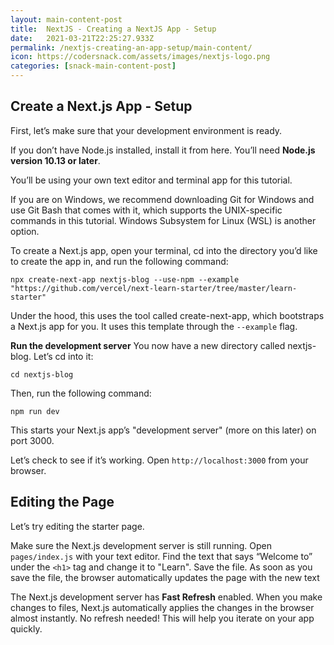 ```yaml
---
layout: main-content-post
title:  NextJS - Creating a NextJS App - Setup
date:   2021-03-21T22:25:27.933Z
permalink: /nextjs-creating-an-app-setup/main-content/
icon: https://codersnack.com/assets/images/nextjs-logo.png
categories: [snack-main-content-post]
---
```


## Create a Next.js App - Setup

First, let’s make sure that your development environment is ready.

If you don’t have Node.js installed, install it from here. You’ll need **Node.js version 10.13 or later**.

You’ll be using your own text editor and terminal app for this tutorial.

If you are on Windows, we recommend downloading Git for Windows and use Git Bash that comes with it, which supports the UNIX-specific commands in this tutorial. Windows Subsystem for Linux (WSL) is another option.

To create a Next.js app, open your terminal, cd into the directory you’d like to create the app in, and run the following command:
```
npx create-next-app nextjs-blog --use-npm --example "https://github.com/vercel/next-learn-starter/tree/master/learn-starter"
``` 
Under the hood, this uses the tool called create-next-app, which bootstraps a Next.js app for you. It uses this template through the ```--example```  flag.


**Run the development server**
You now have a new directory called nextjs-blog. Let’s cd into it:
```
cd nextjs-blog
``` 
Then, run the following command:
``` 
npm run dev
``` 

This starts your Next.js app’s "development server" (more on this later) on port 3000.

Let’s check to see if it’s working. Open ```http://localhost:3000```  from your browser.

## Editing the Page
Let’s try editing the starter page.

Make sure the Next.js development server is still running.
Open ```pages/index.js```  with your text editor.
Find the text that says “Welcome to” under the ```<h1>```  tag and change it to "Learn".
Save the file.
As soon as you save the file, the browser automatically updates the page with the new text

The Next.js development server has **Fast Refresh** enabled. When you make changes to files, Next.js automatically applies the changes in the browser almost instantly. No refresh needed! This will help you iterate on your app quickly.




